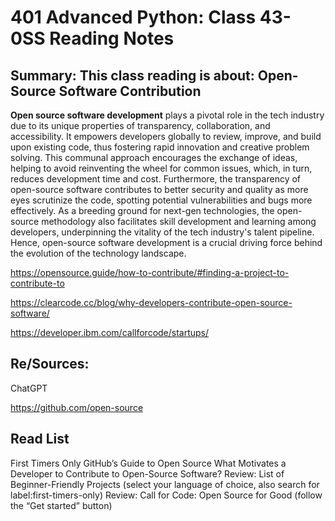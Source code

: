 # 401 Advanced Python: Class 43-0SS Reading Notes

## Summary: This class reading is about: Open-Source Software Contribution

**Open source software development** plays a pivotal role in the tech industry due to its unique properties of transparency, collaboration, and accessibility. It empowers developers globally to review, improve, and build upon existing code, thus fostering rapid innovation and creative problem solving. This communal approach encourages the exchange of ideas, helping to avoid reinventing the wheel for common issues, which, in turn, reduces development time and cost. Furthermore, the transparency of open-source software contributes to better security and quality as more eyes scrutinize the code, spotting potential vulnerabilities and bugs more effectively. As a breeding ground for next-gen technologies, the open-source methodology also facilitates skill development and learning among developers, underpinning the vitality of the tech industry's talent pipeline. Hence, open-source software development is a crucial driving force behind the evolution of the technology landscape.

https://opensource.guide/how-to-contribute/#finding-a-project-to-contribute-to

https://clearcode.cc/blog/why-developers-contribute-open-source-software/

https://developer.ibm.com/callforcode/startups/


## Re/Sources: 

ChatGPT

https://github.com/open-source


## Read List 
First Timers Only
GitHub’s Guide to Open Source
What Motivates a Developer to Contribute to Open-Source Software?
Review: List of Beginner-Friendly Projects (select your language of choice, also search for label:first-timers-only)
Review: Call for Code: Open Source for Good (follow the “Get started” button)